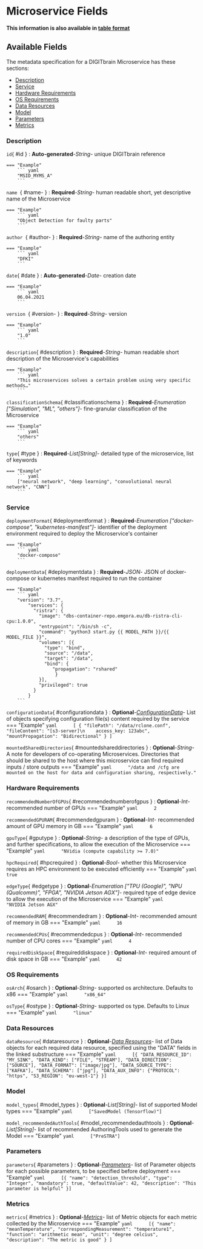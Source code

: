 <style>
  .md-content__button {
    display: none;
  }
</style>
# Microservice Fields

**This information is also available in [table format](/tables/microservice/)**


## Available Fields 

The metadata specification for a DIGITbrain Microservice
has these sections:

- [Description](#description)
- [Service](#service)
- [Hardware Requirements](#hardware-requirements)
- [OS Requirements](#os-requirements)
- [Data Resources](#data-resources)
- [Model](#model)
- [Parameters](#parameters)
- [Metrics](#metrics)


### Description


`id`{ #id }
:   **Auto-generated**-*String*- unique DIGITbrain reference

    === "Example"
        ``` yaml     
        "MSID_MYMS_A"
        ```

`name `{ #name- }
:   **Required**-*String*- human readable short, yet descriptive name of the Microservice

    === "Example"
        ``` yaml     
        "Object Detection for faulty parts"
        ```

`author `{ #author- }
:   **Required**-*String*- name of the authoring entity

    === "Example"
        ``` yaml     
        "DFKI"
        ```

`date`{ #date }
:   **Auto-generated**-*Date*- creation date

    === "Example"
        ``` yaml     
        06.04.2021
        ```

`version `{ #version- }
:   **Required**-*String*- version

    === "Example"
        ``` yaml     
        "1.0"
        ```

`description`{ #description }
:   **Required**-*String*- human readable short description of the Microservice's capabilities

    === "Example"
        ``` yaml     
        "This microservices solves a certain problem using very specific methods…"
        ```

`classificationSchema`{ #classificationschema }
:   **Required**-*Enumeration ["Simulation", "ML", "others"]*- fine-granular classification of the Microservice

    === "Example"
        ``` yaml     
        "others"
        ```

`type`{ #type }
:   **Required**-*List[String]*- detailed type of the microservice, list of keywords

    === "Example"
        ``` yaml     
        ["neural network", "deep learning", "convolutional neural network", "CNN"]
        ```


### Service


`deploymentFormat`{ #deploymentformat }
:   **Required**-*Enumeration ["docker-compose", "kubernetes-manifest"]*- identifier of the deployment environment required to deploy the Microservice's container

    === "Example"
        ``` yaml     
        "docker-compose"
        ```

`deploymentData`{ #deploymentdata }
:   **Required**-*JSON*- JSON of docker-compose or kubernetes manifest required to run the container

    === "Example"
        ``` yaml     
        "version": "3.7",
            "services": {
              "ristra": {
                "image": "dbs-container-repo.emgora.eu/db-ristra-cli-cpu:1.0.0",
                "entrypoint": "/bin/sh -c",
                "command": "python3 start.py {{ MODEL_PATH }}/{{ MODEL_FILE }}",
                "volumes": [{
                  "type": "bind",
                  "source": "/data",
                  "target": "/data",
                  "bind": {
                     "propagation": "rshared"
            	      }
                }],
                "privileged": true
              }
            }
        ```

`configurationData`{ #configurationdata }
:   **Optional**-*[ConfigurationData](../configurationdata.md)*- List of objects specifying configuration file(s) content required by the service
    === "Example"
        ``` yaml     
        [ {
                "filePath": "/data/rclone.conf",
                "fileContent": "[s3-server]\n    access_key: 123abc",
                "mountPropagation": "Bidirectional"
            } ]
        ```

`mountedSharedDirectories`{ #mountedshareddirectories }
:   **Optional**-*String*- A note for developers of co-operating Microservices. Directories that should be shared to the host where this microservice can find required inputs / store outputs
    === "Example"
        ``` yaml     
        "/data and /cfg are mounted on the host for data and configuration sharing, respectively."
        ```


### Hardware Requirements


`recommendedNumberOfGPUs`{ #recommendednumberofgpus }
:   **Optional**-*Int*- recommended number of GPUs
    === "Example"
        ``` yaml     
        2
        ```

`recommendedGPURAM`{ #recommendedgpuram }
:   **Optional**-*Int*- recommended amount of GPU memory in GB
    === "Example"
        ``` yaml     
        6
        ```

`gpuType`{ #gputype }
:   **Optional**-*String*- a description of the type of GPUs, and further specifications, to allow the execution of the Microservice
    === "Example"
        ``` yaml     
        "NVidia (compute capability >= 7.0)"
        ```

`hpcRequired`{ #hpcrequired }
:   **Optional**-*Bool*- whether this Microservice requires an HPC environment to be executed efficiently
    === "Example"
        ``` yaml     
        true
        ```

`edgeType`{ #edgetype }
:   **Optional**-*Enumeration ["TPU (Google)", "NPU (Qualcomm)", "FPGA", "NVIDIA Jetson AGX"]*- required type of edge device to allow the execution of the Microservice
    === "Example"
        ``` yaml     
        "NVIDIA Jetson AGX"
        ```

`recommendedRAM`{ #recommendedram }
:   **Optional**-*Int*- recommended amount of memory in GB
    === "Example"
        ``` yaml     
        16
        ```

`recommendedCPUs`{ #recommendedcpus }
:   **Optional**-*Int*- recommended number of CPU cores
    === "Example"
        ``` yaml     
        4
        ```

`requiredDiskSpace`{ #requireddiskspace }
:   **Optional**-*Int*- required amount of disk space in GB
    === "Example"
        ``` yaml     
        42
        ```


### OS Requirements


`osArch`{ #osarch }
:   **Optional**-*String*- supported os architecture. Defaults to x86
    === "Example"
        ``` yaml     
        "x86_64"
        ```

`osType`{ #ostype }
:   **Optional**-*String*- supported os type. Defaults to Linux
    === "Example"
        ``` yaml     
        "linux"
        ```


### Data Resources


`dataResource`{ #dataresource }
:   **Optional**-*[Data Resources](../data_resources.md)*- list of Data objects for each required data resource, specified using the "DATA" fields in the linked substructure
    === "Example"
        ``` yaml     
        [{
                "DATA_RESOURCE_ID": "MY_SINK",
                "DATA_KIND": ["FILE", "STREAM"],
                "DATA_DIRECTION": ["SOURCE"],
                "DATA_FORMAT": ["image/jpg"],
                "DATA_SOURCE_TYPE": ["KAFKA"],
                "DATA_SCHEMA": ["jpg"],
                "DATA_AUX_INFO": {"PROTOCOL": "https", "S3_REGION": "eu-west-1"}
            }]
        ```


### Model


`model_types`{ #model_types }
:   **Optional**-*List[String]*- list of supported Model types
    === "Example"
        ``` yaml     
        ["SavedModel (Tensorflow)"]
        ```

`model_recommendedAuthTools`{ #model_recommendedauthtools }
:   **Optional**-*List[String]*- list of recommended AuthoringTools used to generate the Model
    === "Example"
        ``` yaml     
        ["PreSTRA"]
        ```


### Parameters


`parameters`{ #parameters }
:   **Optional**-*[Parameters](../parameters.md)*- list of Parameter objects for each possible parameters, to be specified before deployment
    === "Example"
        ``` yaml     
        [{
                "name": "detection_threshold",
                "type": "Integer",
                "mandatory": true,
                "defaultValue": 42,
                "description": "This parameter is helpful"
            }]
        ```


### Metrics


`metrics`{ #metrics }
:   **Optional**-*[Metrics](../metrics.md)*- list of Metric objects for each metric collected by the Microservice
    === "Example"
        ``` yaml     
        [{
                "name": "meanTemperature",
                "correspondingMeasurement": "temperature1",
                "function": "arithmetic mean",
                "unit": "degree celcius",
                "description": "The metric is good"
            } ]
        ```
